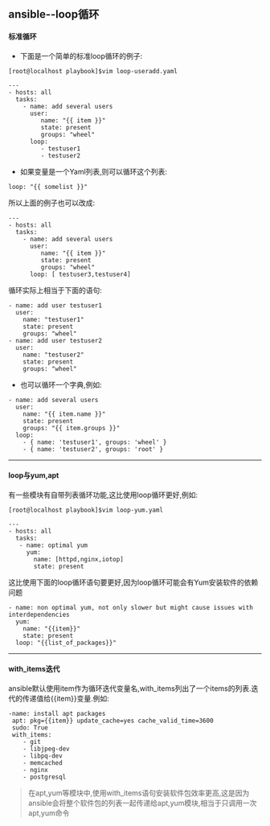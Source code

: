 ## ansible--loop循环

#### 标准循环

* 下面是一个简单的标准loop循环的例子:

```
[root@localhost playbook]$vim loop-useradd.yaml

---
- hosts: all
  tasks:
    - name: add several users
      user:
         name: "{{ item }}"
         state: present
         groups: "wheel"
      loop:
         - testuser1
         - testuser2
```

* 如果变量是一个Yaml列表,则可以循环这个列表:

```
loop: "{{ somelist }}"
```

所以上面的例子也可以改成:

```
---
- hosts: all
  tasks:
    - name: add several users
      user:
         name: "{{ item }}"
         state: present
         groups: "wheel"
      loop: [ testuser3,testuser4]

```

循环实际上相当于下面的语句:

```
- name: add user testuser1
  user:
    name: "testuser1"
    state: present
    groups: "wheel"
- name: add user testuser2
  user:
    name: "testuser2"
    state: present
    groups: "wheel"
```



* 也可以循环一个字典,例如:

```
- name: add several users
  user:
    name: "{{ item.name }}"
    state: present
    groups: "{{ item.groups }}"
  loop:
    - { name: 'testuser1', groups: 'wheel' }
    - { name: 'testuser2', groups: 'root' }
```

---

#### loop与yum,apt

有一些模块有自带列表循环功能,这比使用loop循环更好,例如:

```
[root@localhost playbook]$vim loop-yum.yaml

---
- hosts: all
  tasks:
   - name: optimal yum
     yum:
       name: [httpd,nginx,iotop]
       state: present
```

这比使用下面的loop循环语句要更好,因为loop循环可能会有Yum安装软件的依赖问题

```
- name: non optimal yum, not only slower but might cause issues with interdependencies
  yum:
    name: "{{item}}"
    state: present
  loop: "{{list_of_packages}}"
```

---

#### with_items迭代

ansible默认使用item作为循环迭代变量名,with_items列出了一个items的列表.迭代的传递值给{{item}}变量.例如:

```
-name: install apt packages
 apt: pkg={{item}} update_cache=yes cache_valid_time=3600
 sudo: True
 with_items:
    - git
    - libjpeg-dev
    - libpq-dev
    - memcached
    - nginx
    - postgresql
```

> 在apt,yum等模块中,使用with_items语句安装软件包效率更高,这是因为ansible会将整个软件包的列表一起传递给apt,yum模块,相当于只调用一次apt,yum命令

